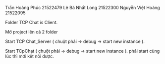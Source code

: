 Trần Hoàng Phúc 21522479
Lê Bá Nhất Long 21522300 
Nguyễn Việt Hoàng 21522095


Folder TCP Chat is Client.


Mở project lên cả 2 folder

Start TCP Chat_Server ( chuột phải -> debug -> start new instance ).

Start TCpChat ( chuột phải -> debug -> start new instance ).
phải start cùng lúc thì mới kết nối được.
